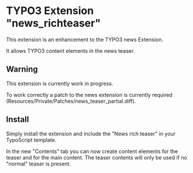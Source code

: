 # TYPO3 Extension "news_richteaser"

This extension is an enhancement to the TYPO3 news Extension.

It allows TYPO3 content elements in the news teaser.

## Warning

This extension is currently work in progress.

To work correctly a patch to the news extension is currently required (Resources/Private/Patches/news_teaser_partial.diff).

## Install

Simply install the extension and include the "News rich teaser" in your TypoScript template.

In the new "Contents" tab you can now create content elements for the teaser and for the main content.
The teaser contents will only be used if no "normal" teaser is present.

